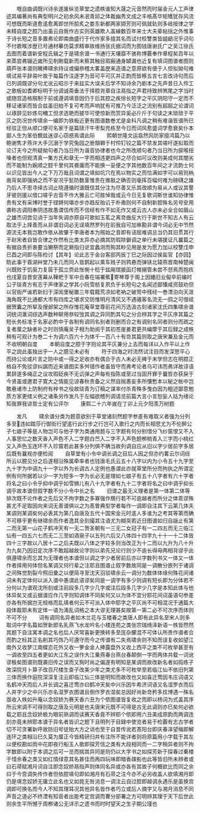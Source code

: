 <!-- { "loadSidebar": true } -->
　　嘅自曲调既兴诗余遂废纵览草堂之遗帙谁知大晟之元音然而时届金元人工声律迹其编著尚有典型明兴之初余风未冺青邱之体裁幽秀文成之丰格髙华矩矱犹存风流可想既而斯道愈逺愈离即世所脍炙之娄东新都两家撷芳则可佩就轨则多岐按律之学未精自度之腔乃出虽云自我作古实则英雄欺人盖縁数百年来士大夫辈帖括之外惟事于诗长短之音多置弗论即南曲盛行于代作家多擅其名而试付校讐类皆龃龉况乎词句不付歌喉涉歴已号通材摹仿莫求精审故维扬张氏据词而为图钱唐谢氏广之吴江徐氏去图而着谱新安程氏辑之于是啸余谱一书通行天壤靡不骇称博覈奉作章程矣百年以来蒸尝弗辍近嵗所见剞劂载新而未察其触目瑕瘢通身罅漏也近复有填词图谱者图则葫芦张本谱则矉捧啸余持议或偏叅稽太畧盖歴来造谱之意原欲有便于人但拟拗句难填试易平辞易叶故于每篇作注逐字为音可平可仄并正韵而皆移五言七言改诗句而后已列调既谬分句尤讹云昭示于来兹实大误夫后学不知诗余乃剧本之先声昔日入伶工之歌板如耆卿标明于分调诚斋垂法于择腔尧章自注鬲指之声君持致辨煞尾之字当时或随宫造格剏制于前或遵调填音因仍于后其腔之疾徐长短字之平仄阴阳守一定而不移证诸家而皆合兹虽旧拍不复可考而声响犹有可推乃今泛泛之流别有超超之论谓词以琢辞见妙炼句穪工但求选艳而披华可使惊新而赏异奚必斤斤于句读之末琐琐于平仄之防况世传啸余一编即为铁板近更有图谱数巻尤是金科凡调之稍有难谐皆谱所巳经驳正但从顺口便可名家于是篇牍汗牛枣梨充栋至今日而词风愈盛词学愈衰矣仆本鄙人生为笨伯覩兹迷谬心窃惑焉谓此际
　　熙朝世隆文运翕然风防家擅鸿篇乃以鲍谢隽才燕许大手沉溺于学究兔园之册頽顐于村伶钉铰之篇不禁发其嗟吁遂拟取而论订夫今之所疑拗句者乃当日所为谐音协律者也今之所改顺句者乃当日所为捩喉扭嗓者也但观清真一集方氏和章无一字而相违更四声之尽合如可议改则美成何其闇劣而不能制为婉顺之腔千里何其昬庸而不能换一妥便之字其他数百年间之才流韵士何以识见皆出今人之下万万哉且词谓之填如坑穴在焉以物实之而恰满如字可以易则枘凿背矣即强纳之而不安况乎髭防数茎惟贵在推敲之确否则毫挥百幅何难为磅礴之雄乃后人不思寻绎古词止晓遵循时谱既信其分注为尽善又乐其改顺为易从人或议其謷牙彼则援以借口嗟乎古音不作大雅云亡可胜悼哉或云今日无复歌词斯世谁知协律惟贵有文有采博时誉于铿锵何堪亦步亦趋反贻讥于朴遫则何不自制新腔殊名另号安用袭称古调阳奉阴违故愚谓信传而不信经有作不如无作又或云古人亦未必全合如眉山之雄杰词尝见诮于当年失调亦原自可歌如玉茗之离竒曲反大行于斯世不知古人有云取法乎上择善而从非谓旧词必无误填然罗列在前我自可加审勘非谓今词必无中节然源流无本我岂敢作依从故肇于李唐者本为剏始之音即有诘屈难调总当仍其旧贯其行于赵宋者自皆合律之作然有比类太异亦必摘其防瑕除僻调之单行未堪援证凡曩篇之有据自贵折衷要当獭祭而定厥指归讵宜蠡测而狥其眇见用是发为愿力加以校讐戊申已酉之间即与陈检讨【其年】论此志于金台客邸丙辰丁巳之际因过侯盐官【亦园】昉此事于蓉湖艸堂乃未几而同人皆鹊起以乘车贱子则鹑悬而弹铗北辕燕晋南棹楚闽兴既败于饥驱力复孱于孤立赍此怅惋十稔于兹飚馆披函灯帷搦管未尝不惄焉而抱疚也戌夏自晋安莲幕从鞾帊于军中丑春在端署蕉寄琴尊于阁上因繙旧业儗卒前编时公子琰青方有志于声律家之学其小阮雪舫复夙负乎长短句之名闻述鄙懐咸资鼓劝但以官衙严谧若新妇于深闺里秘置三年载籍荒凉如老衲之破笥中残经一巻漂泊向天涯海角既不比通都大市有四库之堪求交防惟明月清风又不遇骚客名流无一鸱之可借祗据贺囊之所挈及搜邺架之所存惟花庵草堂尊前花间万选汲古刻诸家沈氏四集啸余谱词统词滙词综选声数种聊用叅较攷其调之异同酌其句之分合辨其字之平仄序其篇之短长务标准于名家必酌中于各制有调同名别者则删而合之有调别名同者则分而疏之复者厘之缺者补之时则慎庵吴子相为助阅于其初苍崖姜君更共编摩于其后録之成帙稍有可观计为巻二十为调六百六十为体千一百八十有竒其篇则取之唐宋兼及金元而不收明朝自度
　　本朝自度之腔于字则论其平仄兼分上去而每详以入作平以上作平之説此虽独出乎一人之臆见未必有
　　符于四海之时流然试注目而发深思平心而持公论或片言之防中或一得之足收亦有偶合于古人未必无裨于末学但志在明腔正格自不免驳谬纠譌而近来谱图实多舛错作者虽皆守而弗考论者乌可讳而弗详故谆语累辞遂多绳正之议攻瑕砭疾不无讥弹之声每有指陈或至过当固开罪于曩哲亦获戾于今贤虽或邀君子寛大之情能见谅春秋责备之义然自揣愚妄多所懐慙本以秘之帐中岂敢悬诸市上防制府有梓书之役故琰青为订稿之谋率付杀青殊多曳白因为粗述鄙意勉质方家更缕义例之诸条另作发凡于左幅欲稽列调请览前篇大言小言恕妄人姑为绪论知我罪我谅哲士定有公评尔
　　康熙二十六年嵗在丁卯上元夕阳羡万树题



　　发凡
　　啸余谱分类为题意欲别于草堂诸刻然题字参差有难取义者强为分列多至违如踏莎行御街行望逺行此行步之行岂可入歌行之内而长相思尤为不伦醉公子七娘子等是人物岂可与他子字为类通用题与三字题有何分别惜分飞纱窗恨又不入人事思忆之数天香入声色不入二字题白苎入二字不入声色题栁梢青入三字而小桃红又入声色玉连环不入珍寳若此甚多分列俱不确当故列调自应从旧以字少居前字多居后既有曩规亦便检阅
　　自草堂有小令中调长调之目后人因之但亦约畧云尔词综所云以臆见分之后遂相沿殊属牵率者也钱唐毛氏云五十八字以内为小令五十九字至九十字为中调九十一字以外为长调古人定例也愚谓此亦就草堂所分而拘执之所谓定例有何所据若以少一字为短多一字为长必无是理如七娘子有五十八字者有六十字者将名之曰小令乎抑中调乎如雪狮儿有八十九字者有九十二字者将名之曰中调乎抑长调乎故本谱但叙字数不分小令中长之名
　　旧谱之最无义理者是第一体第二体等排次既不论作者之先后又不拘字数之多寡强作鴈行若不可逾越者而所分之体乖谬殊甚尤不足取因向来词无善谱俱以之为髙曽典型学者每作一调即自注其下云第几体夫某调则某调矣何必表其为第几自唐及五代十国宋金元时逺人多谁为之考其等第而确不可移乎更有继啸余而作者逸其全刻撮其注语尤为糊突若近日图谱如归自謡止有第二而无第一山花子鹤冲天有一无二贺圣朝有一三无二女冠子有一二四五而无三临江仙有一四五六七而无二三至如酒泉子以五列六后又八体四十四字九十十一十二体皆四十三字故以八居十二之后夫既以八体之字较多则当改正为十二而以九升为八十升为九矣乃因旧定次序不敢超越故论字则以弟先兄论行则少不逾长得毋两相背谬乎此俱遵啸余而忘其为无理者也本谱但以调之字少者居前后亦以字数列书又一体又一体作者择用何体但名某调又何行辈之注耶且图谱止叙字数故同是一调散分嵌列于诸调之间殊觉割裂今照旧彚之以便简寻至沈天羽驳啸余云一调分为数体体缘何殊花间诸词未有定体何以派入谱中愚谓此语谬矣同是一调字有多少则调有短长即为分体若不分何以为谱观沈所刻或注前段多几字少几字或注后段多几字少几字是本知此体与他体异矣又或云据谱应作几字则知调体不同矣何又以为体不宜分耶花间词虽语句参差亦各有所据岂无规格而乱填者何云不可派入体中耶字之平仄尚不可相混况于通篇大段体裁耶未有定体一语为淆乱词格之本大谬无理甚矣故第一第二必不可次序而体则不可不分
　　词有调同名异者如木兰花与玉楼春之类唐人即有此异名至宋人则多取词中字名篇如贺新郎名乳燕飞水龙吟名小楼连苑之类张宗瑞绮泽新语一帙皆然然其题下自注寓本调之名也后人厌常喜新更换转多至厐杂朦混不可体认所贵作谱者合而酌之标其正名削其巧饰乃可遵守而今之传谱有二失焉啸余则不知而误复收如望江南外又收梦江南蝶恋花外又收一箩金金人捧露盘外又收上西平之类不可枚举甚至有一调收至四五者更如大江东之误作大江乗燕春台燕台春颠倒一字而两体共载一词讹谬极矣图谱则既袭旧传之误而又狥时尚之偏遂有明知是某调而故改新名者如捣练子改深院月卜算子改百尺楼生查子改美少年之类尤多不可枚举至若临江仙不依旧列第三体而换作庭院深深复注云即临江仙三体是明知而故改也又如喜迁莺因韦庄词语又名鹤冲天而后人并长调之喜迁莺亦曰鹤冲天矣中兴乐因牛希济词语又名湿罗衣而后人并字少之中兴乐亦名湿罗衣图谱且倒作罗衣湿矣总因好尚新竒矜多炫博遇一殊名亟收入帙如升庵以念奴娇为赛天香六丑为个侬图谱皆复收之而即以杨词为式盖其序所云宋调不可得则取之唐及元明是也夫唐宋元既不可得是古无此调则亦巳矣何必欲载之耶且念奴娇极为眼前熟调而读赛天香竟不辨耶个侬即用六丑美成原韵而两调连刻亦竟未辨耶本谱于异名者皆识之题下且明列于目録中使览者易于检覈有志古学者切不可贪署新呼故防旧号徒贻大方之诮也至于自昔传讹若髙阳台即庆春泽望梅即解连环之类相沿巳久莫为厘正今皆精研归并有注所不能详者则将原篇用小字载于其左以便校勘如雨中花即夜行船玉人歌即探芳信之类有大段相同而一二字稍异者则不拘字数即以附于本调之后可一览而揣其异同是则仍以大字书之如探芳新于探春过秦楼于惜余春之类又如红情绿意其名甚佳而再四玩味即暗香疎影也此等皆旧所未辨者或曰石帚赋湘月词自注即念奴娇鬲指声则体同名异或亦各有其故子何概欲比而同之余曰于今宫调失传作者但依腔填句即如湘月有石帚之注今亦不必另收盖人欲填湘月即仍是填念奴娇无庸立此名也又如晁无咎消息一调注云自过腔即越调永遇乐是虽换宫调即可换名而今人不知其理耳况其他异名皆作者巧立或后人摘字又与湘月消息不同声音之道必不终湮有知音者出能考定宫调而曹分部署之方可明辨其理于天下后世此则余生平所憾于周栁诸公无详示之遗书而时时望天之生子期公瑾也
